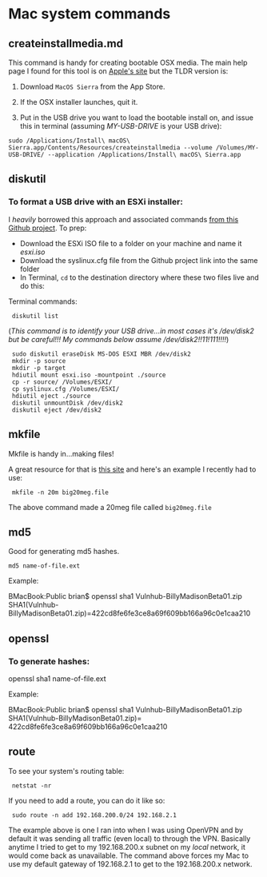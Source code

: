 # Mac system commands

createinstallmedia.md
--------
This command is handy for creating bootable OSX media.  The main help page I found for this tool is on [Apple's site](https://support.apple.com/en-us/HT201372) but the TLDR version is:

1. Download `MacOS Sierra` from the App Store.

2. If the OSX installer launches, quit it.

3. Put in the USB drive you want to load the bootable install on, and issue this in terminal (assuming *MY-USB-DRIVE* is your USB drive):

`sudo /Applications/Install\ macOS\ Sierra.app/Contents/Resources/createinstallmedia --volume /Volumes/MY-USB-DRIVE/ --application /Applications/Install\ macOS\ Sierra.app`

diskutil
--------
### To format a USB drive with an ESXi installer:
I *heavily* borrowed this approach and associated commands [from this Github project](https://github.com/cbednarski/vmware-usb-osx/).  To prep:

* Download the ESXi ISO file to a folder on your machine and name it *esxi.iso*
* Download the syslinux.cfg file from the Github project link into the same folder
* In Terminal, `cd` to the destination directory where these two files live and do this:

Terminal commands:

     diskutil list

(*This command is to identify your USB drive...in most cases it's /dev/disk2 but be careful!!!  My commands below assume /dev/disk2!!11!111!!!!*)

     sudo diskutil eraseDisk MS-DOS ESXI MBR /dev/disk2
     mkdir -p source
     mkdir -p target
     hdiutil mount esxi.iso -mountpoint ./source
     cp -r source/ /Volumes/ESXI/
     cp syslinux.cfg /Volumes/ESXI/
     hdiutil eject ./source
     diskutil unmountDisk /dev/disk2
     diskutil eject /dev/disk2

mkfile
-----
Mkfile is handy in...making files!

A great resource for that is [this site](http://osxdaily.com/2013/05/31/create-large-file-mac-os-x/) and here's an example I recently had to use:

     mkfile -n 20m big20meg.file

The above command made a 20meg file called `big20meg.file`

md5
--------
Good for generating md5 hashes.

    md5 name-of-file.ext

Example:

   BMacBook:Public brian$ openssl sha1 Vulnhub-BillyMadisonBeta01.zip
   SHA1(Vulnhub-BillyMadisonBeta01.zip)=422cd8fe6fe3ce8a69f609bb166a96c0e1caa210

openssl
--------
### To generate hashes:

   openssl sha1 name-of-file.ext

Example:

   BMacBook:Public brian$ openssl sha1 Vulnhub-BillyMadisonBeta01.zip
   SHA1(Vulnhub-BillyMadisonBeta01.zip)= 422cd8fe6fe3ce8a69f609bb166a96c0e1caa210

route
-----

To see your system's routing table:

     netstat -nr

If you need to add a route, you can do it like so:

     sudo route -n add 192.168.200.0/24 192.168.2.1

The example above is one I ran into when I was using OpenVPN and by default it was sending all traffic (even local) to through the VPN.  Basically anytime I tried to get to my 192.168.200.x subnet on my *local* network, it would come back as unavailable.  The command above forces my Mac to use my default gateway of 192.168.2.1 to get to the 192.168.200.x network.
